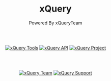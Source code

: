 <div align="center">
  <h1>xQuery</h1>
  <p>Powered By xQueryTeam</p>

<br><br>

<a href="https://github.com/rtlCode/xQueryTools"><img src="https://img.shields.io/badge/-xQuery%20Tools-206C65?style=flat&logo=github&logoColor=white" alt="xQuery Tools"></a>
<a href="https://github.com/rtlCode/xQueryAPI"><img src="https://img.shields.io/badge/-xQuery%20API-206C65?style=flat&logo=github&logoColor=white" alt="xQuery API"></a>
<a href="https://github.com/rtlCode/xQueryProject"><img src="https://img.shields.io/badge/-xQuery%20Project-206C65?style=flat&logo=github&logoColor=white" alt="xQuery Project"></a>

<br><br>

<a href="https://t.me/xQueryTeam"><img src="https://img.shields.io/badge/-xQuery%20Team-blue?style=flat&logo=telegram&logoColor=white" alt="xQuery Team"></a>
<a href="https://t.me/xQuerySupport"><img src="https://img.shields.io/badge/-xQuery%20Support-blue?style=flat&logo=telegram&logoColor=white" alt="xQuery Support"></a>
</div>
